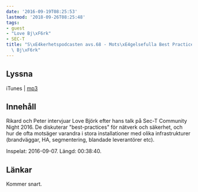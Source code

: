 ```yaml
---
date: '2016-09-19T08:25:53'
lastmod: '2018-09-26T08:25:48'
tags:
- guest
- "Love Bj\xF6rk"
- SEC-T
title: "S\xE4kerhetspodcasten avs.68 - Mots\xE4gelsefulla Best Practices med Love\
  \ Bj\xF6rk"
---
```

## Lyssna

iTunes \| [mp3](http://traffic.libsyn.com/sakerhetspodcasten/Sec-T_0x09_Love_Bjork_-_Best_practice_the_inconsistency_of_doing_it_the_right_way.mp3)

## Innehåll

Rikard och Peter intervjuar Love Björk efter hans talk på Sec-T Community Night 2016.
De diskuterar "best-practices" för nätverk och säkerhet, och hur de ofta motsäger
varandra i stora installationer med olika infrastrukturer (brandväggar, HA, segmentering,
blandade leverantörer etc).

Inspelat: 2016-09-07. Längd: 00:38:40.

## Länkar

Kommer snart.

